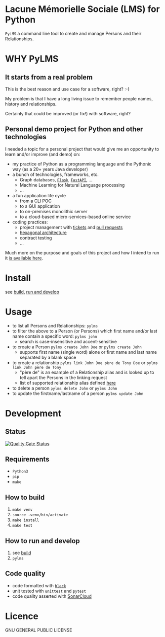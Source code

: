 Lacune Mémorielle Sociale (LMS) for Python
==========================================

`PyLMS` a command line tool to create and manage Persons and their Relationships.

WHY PyLMS
=========

It starts from a real problem
-----------------------------

This is the best reason and use case for a software, right? :-) 

My problem is that I have a long living issue to remember people names, history and relationships.

Certainly that could be improved (or fix!) with software, right?

Personal demo project for Python and other technologies
-------------------------------------------------------

I needed a topic for a personal project that would give me an opportunity to learn and/or improve (and demo) on:
* my practice of Python as a programming language and the Pythonic way (as a 20+ years Java developer)
* a bunch of technologies, frameworks, etc.
  * Graph databases, [`Flask`](https://flask.palletsprojects.com/en/3.0.x/), [`FastAPI`](https://fastapi.tiangolo.com/), ...
  * Machine Learning for Natural Language processing
  * ...
* a fun application life cycle
  * from a CLI POC
  * to a GUI application
  * to on-premises monolithic server
  * to a cloud-based micro-services-based online service
* coding practices:
   * project management with [tickets](https://linear.app/pylms/) and [pull requests](https://github.com/lesaint/PyLMS/pulls?q=is%3Apr+is%3Aclosed)
   * [hexagonal architecture](https://en.wikipedia.org/wiki/Hexagonal_architecture_(software))
   * contract testing
   * ...

Much more on the purpose and goals of this project and how I intend to run it [is available here](PROJECT_RATIONAL.md).

Install
=======

see [build](#how-to-build), [run and develop](#how-to-run-and-develop)

Usage
=====

* to list all Persons and Relationships: `pylms`
* to filter the above to a Person (or Persons) which first name and/or last name contain a specific word: `pylms john`
  * search is case-insensitive and accent-sensitive
* to create a Person `pylms create John Doe` or `pylms create John`
   * supports first name (single word) alone or first name and last name separated by a blank space 
* to create a relationship `pylms link John Doe père de Tony Doe` or `pylms link John père de Tony`
   * "père de" is an example of a Relationship alias and is looked up to tell apart the Persons in the linking request 
   * list of supported relationship alias defined [here](/src/pylms/core.py#L195)
* to delete a person `pylms delete John` or `pylms John`
* to update the firstname/lastname of a person `pylms update John`

Development
===========

Status
------

[![Quality Gate Status](https://sonarcloud.io/api/project_badges/measure?project=lesaint_PyLMS&metric=alert_status)](https://sonarcloud.io/summary/new_code?id=lesaint_PyLMS)

Requirements
------------

* `Python3`
* `pip`
* `make`

How to build
------------

1. `make venv`
2. `source .venv/bin/activate`
3. `make install`
4. `make test`


How to run and develop
----------------------

1. see [build](#how-to-build)
2. `pylms`

Code quality
------------

* code formatted with [`black`](https://black.readthedocs.io/en/stable/)
* unit tested with `unittest` and `pytest`
* code quality asserted with [SonarCloud](https://sonarcloud.io/project/overview?id=lesaint_PyLMS)

Licence
=======

GNU GENERAL PUBLIC LICENSE